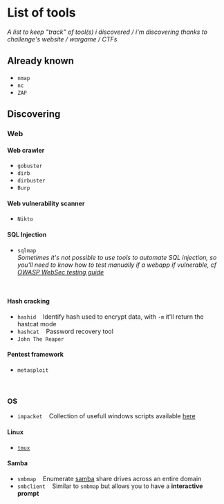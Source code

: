 # List of tools<br/>
*A list to keep "track" of tool(s) i discovered / i'm discovering thanks to challenge's website / wargame / CTFs*<br/>
## Already known
* ```nmap```
* ```nc```
* ```ZAP```

## Discovering<br/>
### Web <br/>
#### Web crawler <br/>
* ```gobuster```
* ```dirb```
* ```dirbuster```
* ```Burp```
#### Web vulnerability scanner<br/>
* ```Nikto```
#### SQL Injection<br/>
* ```sqlmap```<br/>
*Sometimes it's not possible to use tools to automate SQL injection, so you'll need to know how to test manually if a webapp if vulnerable, cf [OWASP WebSec testing guide](https://owasp.org/www-project-web-security-testing-guide/stable/)*
<br/>

#### Hash cracking<br/>
* ```hashid```&nbsp;&nbsp;&nbsp;&nbsp;Identify hash used to encrypt data, with ```-m``` it'll return the hastcat mode
* ```hashcat```&nbsp;&nbsp;&nbsp;&nbsp;Password recovery tool
* ```John The Reaper```
#### Pentest framework<br/>
* ```metasploit```

<br/>

### OS <br/>
* ```impacket```&nbsp;&nbsp;&nbsp;&nbsp;Collection of usefull windows scripts available [here](https://github.com/SecureAuthCorp/impacket)

#### Linux <br/>
* [```tmux```](https://github.com/B0redNab/Interesting-InfoSec-stuff/blob/master/tools/txmux.md)
#### Samba<br/>
* ```smbmap```&nbsp;&nbsp;&nbsp;&nbsp;Enumerate [samba](https://www.samba.org/samba/docs/SambaIntro.html) share drives across an entire domain
* ```smbclient```&nbsp;&nbsp;&nbsp;&nbsp;Similar to ```smbmap``` but allows you to have a **interactive prompt**
